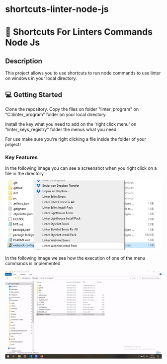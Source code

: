 # shortcuts-linter-node-js


<!-- PROJECT DESCRIPTION -->
# 📖 Shortcuts For Linters Commands Node Js <a name="about-project"></a>



## Description <a name="about-project"></a>

This project allows you to use shortcuts to run node commands to use linter on windows in your local directory.



<!-- GETTING STARTED -->

## 💻 Getting Started <a name="getting-started"></a>

Clone the repository. Copy the files on folder "linter_program" on "C:\linter_program" folder on your local directory.

Install the key what you need to add on the 'right click menu' on "linter_keys_registry" folder the menus what you need.

For use make sure you're right clicking a file inside the folder of your project!

### Key Features <a name="key-features"></a>

In the following image you can see a screenshot when you right click on a file in the directory

![Intro](https://github.com/alex1779/shortcuts-linter-node-js/blob/main/img/rightclickmenu.jpg)


In the following image we see how the execution of one of the menu commands is implemented

![Intro2](https://github.com/alex1779/shortcuts-linter-node-js/blob/main/img/video.gif)


